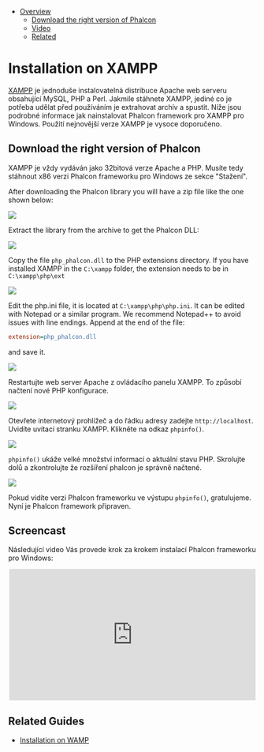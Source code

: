 <div class='article-menu'>
  <ul>
    <li>
      <a href="#overview">Overview</a> <ul>
        <li>
          <a href="#phalcon">Download the right version of Phalcon</a>
        </li>
        <li>
          <a href="#screencast">Video</a>
        </li>
        <li>
          <a href="#related">Related</a>
        </li>
      </ul>
    </li>
  </ul>
</div>

<a name='overview'></a>

# Installation on XAMPP

[XAMPP](https://www.apachefriends.org/download.html) je jednoduše instalovatelná distribuce Apache web serveru obsahující MySQL, PHP a Perl. Jakmile stáhnete XAMPP, jediné co je potřeba udělat před používáním je extrahovat archív a spustit. Níže jsou podrobné informace jak nainstalovat Phalcon framework pro XAMPP pro Windows. Použití nejnovější verze XAMPP je vysoce doporučeno.

<a name='phalcon'></a>

## Download the right version of Phalcon

XAMPP je vždy vydáván jako 32bitová verze Apache a PHP. Musíte tedy stáhnout x86 verzi Phalcon frameworku pro Windows ze sekce "Stažení".

After downloading the Phalcon library you will have a zip file like the one shown below:

![](/images/content/webserver-xampp-1.png)

Extract the library from the archive to get the Phalcon DLL:

![](/images/content/webserver-xampp-2.png)

Copy the file `php_phalcon.dll` to the PHP extensions directory. If you have installed XAMPP in the `C:\xampp` folder, the extension needs to be in `C:\xampp\php\ext`

![](/images/content/webserver-xampp-3.png)

Edit the php.ini file, it is located at `C:\xampp\php\php.ini`. It can be edited with Notepad or a similar program. We recommend Notepad++ to avoid issues with line endings. Append at the end of the file:

```ini
extension=php_phalcon.dll
```

and save it.

![](/images/content/webserver-xampp-4.png)

Restartujte web server Apache z ovládacího panelu XAMPP. To způsobí načtení nové PHP konfigurace.

![](/images/content/webserver-xampp-5.png)

Otevřete internetový prohlížeč a do řádku adresy zadejte `http://localhost`. Uvidíte uvítací stranku XAMPP. Klikněte na odkaz `phpinfo()`.

![](/images/content/webserver-xampp-6.png)

`phpinfo()` ukáže velké množství informací o aktuální stavu PHP. Skrolujte dolů a zkontrolujte že rozšíření phalcon je správně načtené.

![](/images/content/webserver-xampp-7.png)

Pokud vidíte verzi Phalcon frameworku ve výstupu `phpinfo()`, gratulujeme. Nyní je Phalcon framework připraven.

<a name='screencast'></a>

## Screencast

Následující video Vás provede krok za krokem instalací Phalcon frameworku pro Windows:

<div align="center">
  <iframe src="https://player.vimeo.com/video/40265988"
          width="500"
          height="266"
          frameborder="0" webkitallowfullscreen mozallowfullscreen allowfullscreen>
  </iframe>
</div>

<a name='related'></a>

## Related Guides

- [Installation on WAMP](/[[language]]/[[version]]/webserver-wamp)
